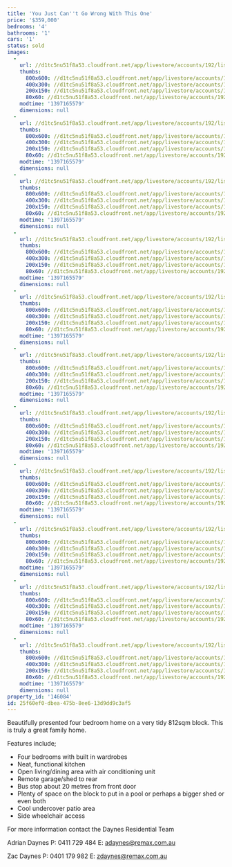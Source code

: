 ```yaml
---
title: 'You Just Can''t Go Wrong With This One'
price: '$359,000'
bedrooms: '4'
bathrooms: '1'
cars: '1'
status: sold
images:
  -
    url: //d1tc5nu51f8a53.cloudfront.net/app/livestore/accounts/192/listings/98171/images/1135564-1_8511258504_20140411032507.jpg
    thumbs:
      800x600: //d1tc5nu51f8a53.cloudfront.net/app/livestore/accounts/192/listings/98171/images/1135564-1_8511258504_20140411032507_800x600.jpg
      400x300: //d1tc5nu51f8a53.cloudfront.net/app/livestore/accounts/192/listings/98171/images/1135564-1_8511258504_20140411032507_400x300.jpg
      200x150: //d1tc5nu51f8a53.cloudfront.net/app/livestore/accounts/192/listings/98171/images/1135564-1_8511258504_20140411032507_200x150.jpg
      80x60: //d1tc5nu51f8a53.cloudfront.net/app/livestore/accounts/192/listings/98171/images/1135564-1_8511258504_20140411032507_80x60.jpg
    modtime: '1397165579'
    dimensions: null
  -
    url: //d1tc5nu51f8a53.cloudfront.net/app/livestore/accounts/192/listings/98171/images/1135564-2_5071080709_20140411032506.jpg
    thumbs:
      800x600: //d1tc5nu51f8a53.cloudfront.net/app/livestore/accounts/192/listings/98171/images/1135564-2_5071080709_20140411032506_800x600.jpg
      400x300: //d1tc5nu51f8a53.cloudfront.net/app/livestore/accounts/192/listings/98171/images/1135564-2_5071080709_20140411032506_400x300.jpg
      200x150: //d1tc5nu51f8a53.cloudfront.net/app/livestore/accounts/192/listings/98171/images/1135564-2_5071080709_20140411032506_200x150.jpg
      80x60: //d1tc5nu51f8a53.cloudfront.net/app/livestore/accounts/192/listings/98171/images/1135564-2_5071080709_20140411032506_80x60.jpg
    modtime: '1397165579'
    dimensions: null
  -
    url: //d1tc5nu51f8a53.cloudfront.net/app/livestore/accounts/192/listings/98171/images/1135564-3_3758914783_20140411032512.jpg
    thumbs:
      800x600: //d1tc5nu51f8a53.cloudfront.net/app/livestore/accounts/192/listings/98171/images/1135564-3_3758914783_20140411032512_800x600.jpg
      400x300: //d1tc5nu51f8a53.cloudfront.net/app/livestore/accounts/192/listings/98171/images/1135564-3_3758914783_20140411032512_400x300.jpg
      200x150: //d1tc5nu51f8a53.cloudfront.net/app/livestore/accounts/192/listings/98171/images/1135564-3_3758914783_20140411032512_200x150.jpg
      80x60: //d1tc5nu51f8a53.cloudfront.net/app/livestore/accounts/192/listings/98171/images/1135564-3_3758914783_20140411032512_80x60.jpg
    modtime: '1397165579'
    dimensions: null
  -
    url: //d1tc5nu51f8a53.cloudfront.net/app/livestore/accounts/192/listings/98171/images/1135564-4_6610621684_20140411032513.jpg
    thumbs:
      800x600: //d1tc5nu51f8a53.cloudfront.net/app/livestore/accounts/192/listings/98171/images/1135564-4_6610621684_20140411032513_800x600.jpg
      400x300: //d1tc5nu51f8a53.cloudfront.net/app/livestore/accounts/192/listings/98171/images/1135564-4_6610621684_20140411032513_400x300.jpg
      200x150: //d1tc5nu51f8a53.cloudfront.net/app/livestore/accounts/192/listings/98171/images/1135564-4_6610621684_20140411032513_200x150.jpg
      80x60: //d1tc5nu51f8a53.cloudfront.net/app/livestore/accounts/192/listings/98171/images/1135564-4_6610621684_20140411032513_80x60.jpg
    modtime: '1397165579'
    dimensions: null
  -
    url: //d1tc5nu51f8a53.cloudfront.net/app/livestore/accounts/192/listings/98171/images/1135564-5_3927455409_20140411032513.jpg
    thumbs:
      800x600: //d1tc5nu51f8a53.cloudfront.net/app/livestore/accounts/192/listings/98171/images/1135564-5_3927455409_20140411032513_800x600.jpg
      400x300: //d1tc5nu51f8a53.cloudfront.net/app/livestore/accounts/192/listings/98171/images/1135564-5_3927455409_20140411032513_400x300.jpg
      200x150: //d1tc5nu51f8a53.cloudfront.net/app/livestore/accounts/192/listings/98171/images/1135564-5_3927455409_20140411032513_200x150.jpg
      80x60: //d1tc5nu51f8a53.cloudfront.net/app/livestore/accounts/192/listings/98171/images/1135564-5_3927455409_20140411032513_80x60.jpg
    modtime: '1397165579'
    dimensions: null
  -
    url: //d1tc5nu51f8a53.cloudfront.net/app/livestore/accounts/192/listings/98171/images/1135564-6_307272891_20140411032513.jpg
    thumbs:
      800x600: //d1tc5nu51f8a53.cloudfront.net/app/livestore/accounts/192/listings/98171/images/1135564-6_307272891_20140411032513_800x600.jpg
      400x300: //d1tc5nu51f8a53.cloudfront.net/app/livestore/accounts/192/listings/98171/images/1135564-6_307272891_20140411032513_400x300.jpg
      200x150: //d1tc5nu51f8a53.cloudfront.net/app/livestore/accounts/192/listings/98171/images/1135564-6_307272891_20140411032513_200x150.jpg
      80x60: //d1tc5nu51f8a53.cloudfront.net/app/livestore/accounts/192/listings/98171/images/1135564-6_307272891_20140411032513_80x60.jpg
    modtime: '1397165579'
    dimensions: null
  -
    url: //d1tc5nu51f8a53.cloudfront.net/app/livestore/accounts/192/listings/98171/images/1135564-7_249371887_20140411032513.jpg
    thumbs:
      800x600: //d1tc5nu51f8a53.cloudfront.net/app/livestore/accounts/192/listings/98171/images/1135564-7_249371887_20140411032513_800x600.jpg
      400x300: //d1tc5nu51f8a53.cloudfront.net/app/livestore/accounts/192/listings/98171/images/1135564-7_249371887_20140411032513_400x300.jpg
      200x150: //d1tc5nu51f8a53.cloudfront.net/app/livestore/accounts/192/listings/98171/images/1135564-7_249371887_20140411032513_200x150.jpg
      80x60: //d1tc5nu51f8a53.cloudfront.net/app/livestore/accounts/192/listings/98171/images/1135564-7_249371887_20140411032513_80x60.jpg
    modtime: '1397165579'
    dimensions: null
  -
    url: //d1tc5nu51f8a53.cloudfront.net/app/livestore/accounts/192/listings/98171/images/1135564-8_6473833886_20140411032518.jpg
    thumbs:
      800x600: //d1tc5nu51f8a53.cloudfront.net/app/livestore/accounts/192/listings/98171/images/1135564-8_6473833886_20140411032518_800x600.jpg
      400x300: //d1tc5nu51f8a53.cloudfront.net/app/livestore/accounts/192/listings/98171/images/1135564-8_6473833886_20140411032518_400x300.jpg
      200x150: //d1tc5nu51f8a53.cloudfront.net/app/livestore/accounts/192/listings/98171/images/1135564-8_6473833886_20140411032518_200x150.jpg
      80x60: //d1tc5nu51f8a53.cloudfront.net/app/livestore/accounts/192/listings/98171/images/1135564-8_6473833886_20140411032518_80x60.jpg
    modtime: '1397165579'
    dimensions: null
  -
    url: //d1tc5nu51f8a53.cloudfront.net/app/livestore/accounts/192/listings/98171/images/1135564-9_5278077554_20140411032517.jpg
    thumbs:
      800x600: //d1tc5nu51f8a53.cloudfront.net/app/livestore/accounts/192/listings/98171/images/1135564-9_5278077554_20140411032517_800x600.jpg
      400x300: //d1tc5nu51f8a53.cloudfront.net/app/livestore/accounts/192/listings/98171/images/1135564-9_5278077554_20140411032517_400x300.jpg
      200x150: //d1tc5nu51f8a53.cloudfront.net/app/livestore/accounts/192/listings/98171/images/1135564-9_5278077554_20140411032517_200x150.jpg
      80x60: //d1tc5nu51f8a53.cloudfront.net/app/livestore/accounts/192/listings/98171/images/1135564-9_5278077554_20140411032517_80x60.jpg
    modtime: '1397165579'
    dimensions: null
  -
    url: //d1tc5nu51f8a53.cloudfront.net/app/livestore/accounts/192/listings/98171/images/1135564-10_6751052714_20140411032517.jpg
    thumbs:
      800x600: //d1tc5nu51f8a53.cloudfront.net/app/livestore/accounts/192/listings/98171/images/1135564-10_6751052714_20140411032517_800x600.jpg
      400x300: //d1tc5nu51f8a53.cloudfront.net/app/livestore/accounts/192/listings/98171/images/1135564-10_6751052714_20140411032517_400x300.jpg
      200x150: //d1tc5nu51f8a53.cloudfront.net/app/livestore/accounts/192/listings/98171/images/1135564-10_6751052714_20140411032517_200x150.jpg
      80x60: //d1tc5nu51f8a53.cloudfront.net/app/livestore/accounts/192/listings/98171/images/1135564-10_6751052714_20140411032517_80x60.jpg
    modtime: '1397165579'
    dimensions: null
  -
    url: //d1tc5nu51f8a53.cloudfront.net/app/livestore/accounts/192/listings/98171/images/1135564-11_7740238244_20140411032518.jpg
    thumbs:
      800x600: //d1tc5nu51f8a53.cloudfront.net/app/livestore/accounts/192/listings/98171/images/1135564-11_7740238244_20140411032518_800x600.jpg
      400x300: //d1tc5nu51f8a53.cloudfront.net/app/livestore/accounts/192/listings/98171/images/1135564-11_7740238244_20140411032518_400x300.jpg
      200x150: //d1tc5nu51f8a53.cloudfront.net/app/livestore/accounts/192/listings/98171/images/1135564-11_7740238244_20140411032518_200x150.jpg
      80x60: //d1tc5nu51f8a53.cloudfront.net/app/livestore/accounts/192/listings/98171/images/1135564-11_7740238244_20140411032518_80x60.jpg
    modtime: '1397165579'
    dimensions: null
property_id: '146084'
id: 25f60ef0-dbea-475b-8ee6-13d9dd9c3af5
---
```

Beautifully presented four bedroom home on a very tidy 812sqm block. This is truly a great family home.

Features include;

*  Four bedrooms with built in wardrobes
*  Neat, functional kitchen
*  Open living/dining area with air conditioning unit
*  Remote garage/shed to rear
*  Bus stop about 20 metres from front door
*  Plenty of space on the block to put in a pool or perhaps a bigger shed or even both
*  Cool undercover patio area
*  Side wheelchair access

For more information contact the Daynes Residential Team

Adrian Daynes
P: 0411 729 484
E: adaynes@remax.com.au

Zac Daynes
P: 0401 179 982
E: zdaynes@remax.com.au